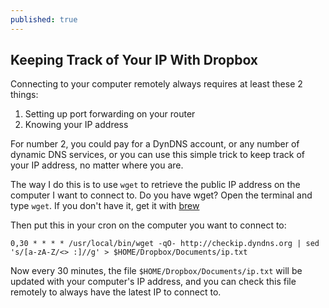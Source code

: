 ```yaml
---
published: true
---
```


## Keeping Track of Your IP With Dropbox

Connecting to your computer remotely always requires at least these 2 things:

1. Setting up port forwarding on your router
2. Knowing your IP address

For number 2, you could pay for a DynDNS account, or any number of dynamic DNS services, or you can use this simple trick to keep track of your IP address, no matter where you are.

The way I do this is to use `wget` to retrieve the public IP address on the computer I want to connect to. Do you have wget? Open the terminal and type `wget`. If you don't have it, get it with [brew](http://brew.sh)

Then put this in your cron on the computer you want to connect to:

    0,30 * * * * /usr/local/bin/wget -qO- http://checkip.dyndns.org | sed 's/[a-zA-Z/<> :]//g' > $HOME/Dropbox/Documents/ip.txt
    
Now every 30 minutes, the file `$HOME/Dropbox/Documents/ip.txt` will be updated with your computer's IP address, and you can check this file remotely to always have the latest IP to connect to.
